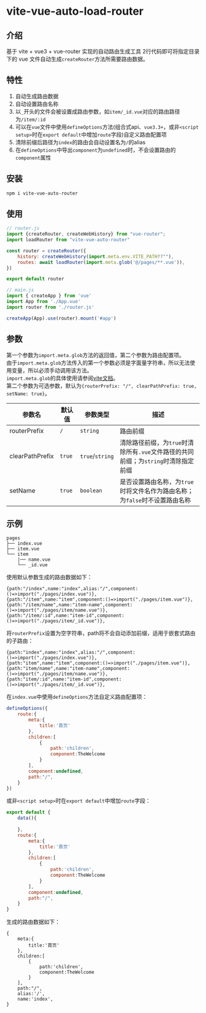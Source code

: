 # vite-vue-auto-load-router
## 介绍
基于 vite + vue3 + vue-router 实现的自动路由生成工具
2行代码即可将指定目录下的 vue 文件自动生成`createRouter`方法所需要路由数据。


## 特性
1. 自动生成路由数据
2. 自动设置路由名称
3. 以`_`开头的文件会被设置成路由参数，如`item/_id.vue`对应的路由路径为`/item/:id`
4. 可以在`vue`文件中使用`defineOptions`方法(组合式api、`vue3.3+`，或非`<script setup>`时在`export default`中增加`route`字段)自定义路由配置项
5. 清除前缀后路径为`index`的路由会自动设置名为`/`的alias
6. 在`defineOptions`中导出`component`为`undefined`时，不会设置路由的`component`属性

## 安装
```bash
npm i vite-vue-auto-router
```
## 使用

```javascript
// router.js
import {createRouter, createWebHistory} from "vue-router";
import loadRouter from "vite-vue-auto-router"

const router = createRouter({
    history: createWebHistory(import.meta.env.VITE_PATH??""),
    routes: await loadRouter(import.meta.glob('@/pages/**.vue')),
})

export default router
```
```javascript
// main.js
import { createApp } from 'vue'
import App from './App.vue'
import router from './router.js'

createApp(App).use(router).mount('#app')
```

## 参数
第一个参数为`import.meta.glob`方法的返回值，第二个参数为路由配置项。  
由于`import.meta.glob`方法传入的第一个参数必须是字面量字符串，所以无法使用变量，所以必须手动调用该方法。  
`import.meta.glob`的具体使用请参阅[vite文档](https://cn.vitejs.dev/guide/features.html#glob-import)。  
第二个参数为可选参数，默认为`{routerPrefix: "/", clearPathPrefix: true, setName: true}`。  

| 参数名             | 默认值    | 参数类型            | 描述                                                  |
|-----------------|--------|-----------------|-----------------------------------------------------|
| routerPrefix    | `/`    | `string`        | 路由前缀                                                |
| clearPathPrefix | `true` | `true`/`string` | 清除路径前缀，为`true`时清除所有`.vue`文件路径的共同前缀；为`string`时清除指定前缀 |
| setName         | `true` | `boolean`       | 是否设置路由名称，为`true`时将文件名作为路由名称；为`false`时不设置路由名称        |

## 示例
```
pages
├── index.vue
├── item.vue
└── item
    |── name.vue
    └── _id.vue
```
使用默认参数生成的路由数据如下：
```
{path:"/index",name:"index",alias:"/",component:()=>import("./pages/index.vue")},
{path:"/item",name:"item",component:()=>import("./pages/item.vue")},
{path:"/item/name",name:"item-name",component:()=>import("./pages/item/name.vue")},
{path:"/item/:id",name:"item-id",component:()=>import("./pages/item/_id.vue")},
```
将`routerPrefix`设置为空字符串，path将不会自动添加前缀，适用于嵌套式路由的子路由：
```
{path:"index",name:"index",alias:"/",component:()=>import("./pages/index.vue")},
{path:"item",name:"item",component:()=>import("./pages/item.vue")},
{path:"item/name",name:"item-name",component:()=>import("./pages/item/name.vue")},
{path:"item/:id",name:"item-id",component:()=>import("./pages/item/_id.vue")},
```
在`index.vue`中使用`defineOptions`方法自定义路由配置项：
```javascript
defineOptions({
    route:{
        meta:{
            title:'首页'
        },
        children:[
            {
                path:'children',
                component:TheWelcome
            }
        ],
        component:undefined,
        path:"/",
    }
})
```
或非`<script setup>`时在`export default`中增加`route`字段：
```javascript
export default {
    data(){
        
    },
    route:{
        meta:{
            title:'首页'
        },
        children:[
            {
                path:'children',
                component:TheWelcome
            }
        ],
        component:undefined,
        path:"/",
    }
}
```
生成的路由数据如下：
```
{
    meta:{
        title:'首页'
    },
    children:[
        {
            path:'children',
            component:TheWelcome
        }
    ],
    path:"/",
    alias:'/',
    name:'index',
}
```